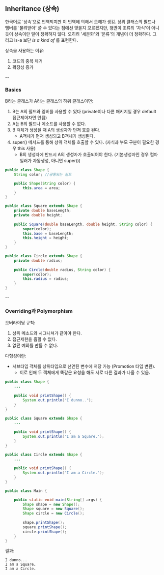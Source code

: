 ## Inheritance (상속)


한국어로 '상속'으로 번역되지만 이 번역에 의해서 오해가 생김.
상위 클래스의 필드나 멤버를 '물려받아' 쓸 수 있다는 점에선 맞을지 모르겠지만, 팽귄이 조류의 '자식'이 아니듯이 상속이란 말이 정확하지 않다.
오히려 '세분화'와 '분류'의 개념이 더 정확하다.
그리고 is-a 보단 *is a kind of* 를 표현한다.

상속을 사용하는 이유:

1. 코드의 중복 제거
2. 확장성 증가

--
### Basics

B라는 클래스가 A라는 클래스의 하위 클래스이면:

1. B는 A의 필드와 멤버를 사용할 수 있다 (private이나 다른 패키지일 경우 default 접근제어자면 안됨)
2. A는 B의 필드나 메소드를 사용할 수 없다.
3. B 객체가 생성될 때 A의 생성자가 먼저 호출 된다.
	- A객체가 먼저 생성되고 B객체가 생성된다.
4. super() 메서드를 통해 상위 객체를 호출할 수 있다. (자식과 부모 구분이 필요한 경우 this 사용)
	- B의 생성자에 반드시 A의 생성자가 호출되어야 한다. (기본생성자인 경우 컴파일러가 자동생성, 아니면 super())

```java
public class Shape {
    String color; //공통되는 필드

    public Shape(String color) {
    	this.area = area;
    }
}

public class Square extends Shape {
    private double baseLength;
    private double height;
    
    public Square(double baseLength, double height, String color) {
    	super(color);
        this.base = baseLength;
        this.height = height;
    }
}

public class Circle extends Shape {
	private double radius;
    
    public Circle(double radius, String color) {
    	super(color);
        this.radius = radius;
    }
}
```
--
### Overriding과 Polymorphism
오버라이딩 규칙:

1. 상위 메소드와 시그니쳐가 같아야 한다.
2. 접근제한을 좁힐 수 없다.
3. 없던 예외를 만들 수 없다.

다형성이란:

- 서브타입 객체를 상위타입으로 선언된 변수에 저장 가능 (Promotion 타입 변환).
	- 이로 인해 두 객체에게 똑같은 요청을 해도 서로 다른 결과가 나올 수 있음. 

```java
public class Shape {
    ...
    
    public void printShape() {
    	System.out.println("I dunno..");
    }
}

public class Square extends Shape {
    ...
    
    public void printShape() {
    	System.out.println("I am a Square.");
    }
}

public class Circle extends Shape {
	...
    
    public void printShape() {
    	System.out.println("I am a Circle.");
    }
}

public class Main {

	public static void main(String[] args) {
		Shape shape = new Shape();
        Shape square = new Square();
        Shape circle = new Circle();
        
        shape.printShape();
        square.printShape();
        circle.printShape();
    }
}
```
결과:

```
I dunno...
I am a Square.
I am a Circle.
```
